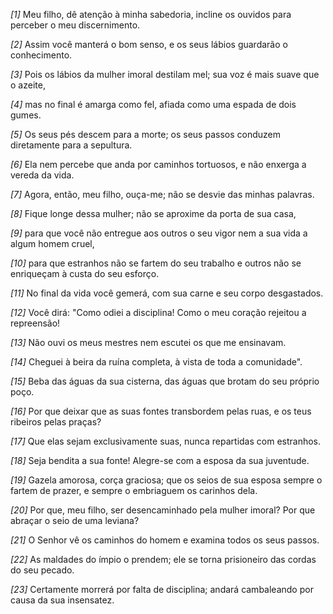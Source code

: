 *[1]* Meu filho, dê atenção à minha sabedoria, incline os ouvidos para perceber o meu discernimento.

*[2]* Assim você manterá o bom senso, e os seus lábios guardarão o conhecimento.

*[3]* Pois os lábios da mulher imoral destilam mel; sua voz é mais suave que o azeite,

*[4]* mas no final é amarga como fel, afiada como uma espada de dois gumes.

*[5]* Os seus pés descem para a morte; os seus passos conduzem diretamente para a sepultura.

*[6]* Ela nem percebe que anda por caminhos tortuosos, e não enxerga a vereda da vida.

*[7]* Agora, então, meu filho, ouça-me; não se desvie das minhas palavras.

*[8]* Fique longe dessa mulher; não se aproxime da porta de sua casa,

*[9]* para que você não entregue aos outros o seu vigor nem a sua vida a algum homem cruel,

*[10]* para que estranhos não se fartem do seu trabalho e outros não se enriqueçam à custa do seu esforço.

*[11]* No final da vida você gemerá, com sua carne e seu corpo desgastados.

*[12]* Você dirá: "Como odiei a disciplina! Como o meu coração rejeitou a repreensão!

*[13]* Não ouvi os meus mestres nem escutei os que me ensinavam.

*[14]* Cheguei à beira da ruína completa, à vista de toda a comunidade".

*[15]* Beba das águas da sua cisterna, das águas que brotam do seu próprio poço.

*[16]* Por que deixar que as suas fontes transbordem pelas ruas, e os teus ribeiros pelas praças?

*[17]* Que elas sejam exclusivamente suas, nunca repartidas com estranhos.

*[18]* Seja bendita a sua fonte! Alegre-se com a esposa da sua juventude.

*[19]* Gazela amorosa, corça graciosa; que os seios de sua esposa sempre o fartem de prazer, e sempre o embriaguem os carinhos dela.

*[20]* Por que, meu filho, ser desencaminhado pela mulher imoral? Por que abraçar o seio de uma leviana?

*[21]* O Senhor vê os caminhos do homem e examina todos os seus passos.

*[22]* As maldades do ímpio o prendem; ele se torna prisioneiro das cordas do seu pecado.

*[23]* Certamente morrerá por falta de disciplina; andará cambaleando por causa da sua insensatez.

